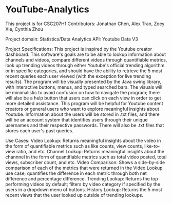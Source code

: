# YouTube-Analytics

This project is for CSC207H1
Contributors: Jonathan Chen, Alex Tran, Zoey Xie, Cynthia Zhou

Project domain: Statistics/Data Analytics
API: Youtube Data V3

Project Specifications:
This project is inspired by the Youtube creator dashboard. This software's goals are to be able to lookup information about channels and videos, compare different videos through quantifiable metrics, look up trending videos through either Youtube's official trending algorithm or in specific categories, and should have the ability to retrieve the 5 most recent queries each user viewed (with the exception for live trending results). 
The program will be visually presented by the Java swing library, with interactive buttons, menus, and typed searched bars. The visuals will be minimalistic to avoid confusion on how to navigate the program; there will also be a help button that users can click on each view in order to get more detailed assistance. 
This program will be helpful for Youtube content creators or general users who want to explore meaningful insights about Youtube. 
Information about the users will be stored in .txt files, and there will be an account system that identifies users through their unique usernames and their respective passwords. There will also be .txt files that stores each user's past queries. 

Use Cases:
  Video Lookup:
    Returns meaningful insights about the video in the form of quantifiable metrics such as like counts, view counts, like-to-view ratio, and etc.
  Channel Lookup:
    Returns meaningful insights about the channnel in the form of quantifiable metrics such as total video posted, total views, subscriber count, and etc.
  Video Comparison:
    Shows a side-by-side comparison of each of the metrics that were returned in the Video Lookup use case; quantifies the difference in each metric through both net difference and percentage difference.
  Trending Lookup:
    Returns the top performing videos by default; filters by video category if specified by the users in a dropdown menu of buttons. 
  History Lookup:
    Returns the 5 most recent views that the user looked up outside of trending lookups.
